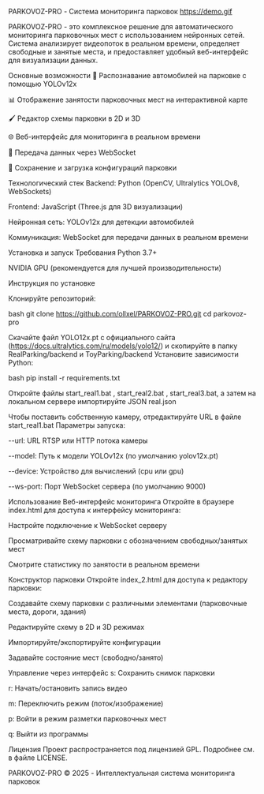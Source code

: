PARKOVOZ-PRO - Система мониторинга парковок
https://demo.gif

PARKOVOZ-PRO - это комплексное решение для автоматического мониторинга парковочных мест с использованием нейронных сетей. Система анализирует видеопоток в реальном времени, определяет свободные и занятые места, и предоставляет удобный веб-интерфейс для визуализации данных.

Основные возможности
🚗 Распознавание автомобилей на парковке с помощью YOLOv12x

📊 Отображение занятости парковочных мест на интерактивной карте

🖌️ Редактор схемы парковки в 2D и 3D

🌐 Веб-интерфейс для мониторинга в реальном времени

📡 Передача данных через WebSocket

💾 Сохранение и загрузка конфигураций парковки

Технологический стек
Backend: Python (OpenCV, Ultralytics YOLOv8, WebSockets)

Frontend: JavaScript (Three.js для 3D визуализации)

Нейронная сеть: YOLOv12x для детекции автомобилей

Коммуникация: WebSocket для передачи данных в реальном времени

Установка и запуск
Требования
Python 3.7+

NVIDIA GPU (рекомендуется для лучшей производительности)

Инструкция по установке

Клонируйте репозиторий:

bash
git clone https://github.com/ollxel/PARKOVOZ-PRO.git
cd parkovoz-pro

Скачайте файл YOLO12x.pt c официального сайта (https://docs.ultralytics.com/ru/models/yolo12/) и скопируйте в папку RealParking/backend и ToyParking/backend
Установите зависимости Python:

bash
pip install -r requirements.txt

Откройте файлы start_real1.bat , start_real2.bat , start_real3.bat, а затем на локальном сервере импортируйте JSON real.json

Чтобы поставить собственную камеру, отредактируйте URL в файле start_real1.bat
Параметры запуска:

--url: URL RTSP или HTTP потока камеры

--model: Путь к модели YOLOv12x (по умолчанию yolov12x.pt)

--device: Устройство для вычислений (cpu или gpu)

--ws-port: Порт WebSocket сервера (по умолчанию 9000)

Использование
Веб-интерфейс мониторинга
Откройте в браузере index.html для доступа к интерфейсу мониторинга:

Настройте подключение к WebSocket серверу

Просматривайте схему парковки с обозначением свободных/занятых мест

Смотрите статистику по занятости в реальном времени

Конструктор парковки
Откройте index_2.html для доступа к редактору парковки:

Создавайте схему парковки с различными элементами (парковочные места, дороги, здания)

Редактируйте схему в 2D и 3D режимах

Импортируйте/экспортируйте конфигурации

Задавайте состояние мест (свободно/занято)

Управление через интерфейс
s: Сохранить снимок парковки

r: Начать/остановить запись видео

m: Переключить режим (поток/изображение)

p: Войти в режим разметки парковочных мест

q: Выйти из программы


Лицензия
Проект распространяется под лицензией GPL. Подробнее см. в файле LICENSE.

PARKOVOZ-PRO © 2025 - Интеллектуальная система мониторинга парковок
